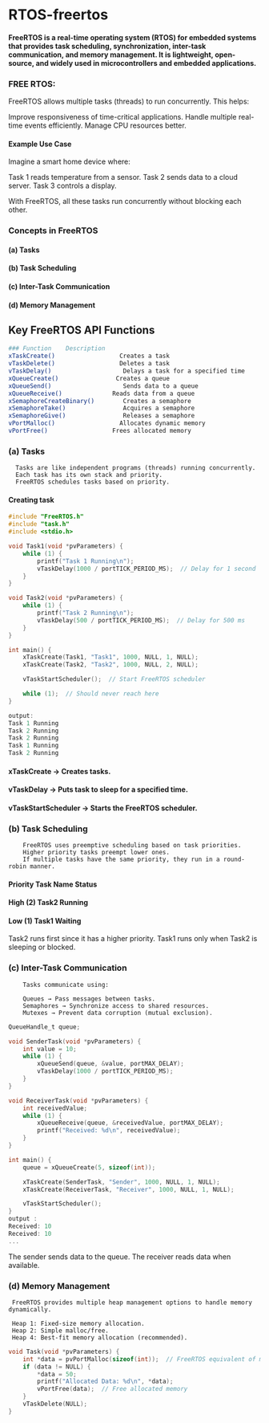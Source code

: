 # RTOS-freertos
#### FreeRTOS is a real-time operating system (RTOS) for embedded systems that provides task scheduling, synchronization, inter-task communication, and memory management. It is lightweight, open-source, and widely used in microcontrollers and embedded applications.

### FREE RTOS:
FreeRTOS allows multiple tasks (threads) to run concurrently. This helps:

Improve responsiveness of time-critical applications. 
Handle multiple real-time events efficiently.
Manage CPU resources better.
 
#### Example Use Case
Imagine a smart home device where:

Task 1 reads temperature from a sensor.
Task 2 sends data to a cloud server.
Task 3 controls a display.

With FreeRTOS, all these tasks run concurrently without blocking each other.

### Concepts in FreeRTOS
#### (a) Tasks
#### (b) Task Scheduling
#### (c) Inter-Task Communication
#### (d) Memory Management

## Key FreeRTOS API Functions
``` bash
### Function	Description
xTaskCreate()	               Creates a task
vTaskDelete()	               Deletes a task
vTaskDelay()	                Delays a task for a specified time
xQueueCreate()	              Creates a queue
xQueueSend()	                Sends data to a queue
xQueueReceive()	             Reads data from a queue
xSemaphoreCreateBinary()	    Creates a semaphore
xSemaphoreTake()	            Acquires a semaphore
xSemaphoreGive()	            Releases a semaphore
vPortMalloc()	               Allocates dynamic memory
vPortFree()	                 Frees allocated memory
```
### (a) Tasks
      Tasks are like independent programs (threads) running concurrently.
      Each task has its own stack and priority.
      FreeRTOS schedules tasks based on priority.
#### Creating task
```c
#include "FreeRTOS.h"
#include "task.h"
#include <stdio.h>

void Task1(void *pvParameters) {
    while (1) {
        printf("Task 1 Running\n");
        vTaskDelay(1000 / portTICK_PERIOD_MS);  // Delay for 1 second
    }
}

void Task2(void *pvParameters) {
    while (1) {
        printf("Task 2 Running\n");
        vTaskDelay(500 / portTICK_PERIOD_MS);  // Delay for 500 ms
    }
}

int main() {
    xTaskCreate(Task1, "Task1", 1000, NULL, 1, NULL);
    xTaskCreate(Task2, "Task2", 1000, NULL, 2, NULL);

    vTaskStartScheduler();  // Start FreeRTOS scheduler

    while (1);  // Should never reach here
}

output:
Task 1 Running
Task 2 Running
Task 2 Running
Task 1 Running
Task 2 Running
```
#### xTaskCreate → Creates tasks.
#### vTaskDelay → Puts task to sleep for a specified time.
#### vTaskStartScheduler → Starts the FreeRTOS scheduler.

### (b) Task Scheduling
        FreeRTOS uses preemptive scheduling based on task priorities.
        Higher priority tasks preempt lower ones.
        If multiple tasks have the same priority, they run in a round-robin manner.

#### Priority	    Task     Name	Status
#### High (2)	    Task2	     Running
#### Low (1)	     Task1	     Waiting
Task2 runs first since it has a higher priority.
Task1 runs only when Task2 is sleeping or blocked.
### (c) Inter-Task Communication
        Tasks communicate using:
        
        Queues → Pass messages between tasks.
        Semaphores → Synchronize access to shared resources.
        Mutexes → Prevent data corruption (mutual exclusion).
``` c
QueueHandle_t queue;

void SenderTask(void *pvParameters) {
    int value = 10;
    while (1) {
        xQueueSend(queue, &value, portMAX_DELAY);
        vTaskDelay(1000 / portTICK_PERIOD_MS);
    }
}

void ReceiverTask(void *pvParameters) {
    int receivedValue;
    while (1) {
        xQueueReceive(queue, &receivedValue, portMAX_DELAY);
        printf("Received: %d\n", receivedValue);
    }
}

int main() {
    queue = xQueueCreate(5, sizeof(int));

    xTaskCreate(SenderTask, "Sender", 1000, NULL, 1, NULL);
    xTaskCreate(ReceiverTask, "Receiver", 1000, NULL, 1, NULL);

    vTaskStartScheduler();
}
output :
Received: 10
Received: 10
...
```
The sender sends data to the queue.
The receiver reads data when available.

### (d) Memory Management
     FreeRTOS provides multiple heap management options to handle memory dynamically.
     
     Heap 1: Fixed-size memory allocation.
     Heap 2: Simple malloc/free.
     Heap 4: Best-fit memory allocation (recommended).
```c
void Task(void *pvParameters) {
    int *data = pvPortMalloc(sizeof(int));  // FreeRTOS equivalent of malloc
    if (data != NULL) {
        *data = 50;
        printf("Allocated Data: %d\n", *data);
        vPortFree(data);  // Free allocated memory
    }
    vTaskDelete(NULL);
}

```
